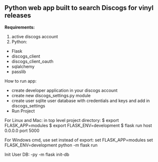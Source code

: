 
## Python web app built to search Discogs for vinyl releases ##

**Requirements:**
1. active discogs account
2. Python:
- Flask
- discogs_client
- discogs_client_oauth
- sqlalchemy
- passlib


How to run app:
- create developer application in your discogs account
- create new discogs_settings.py module
- create user sqlite user database with credentials and keys and add in  discogs_settings
- Run Project

For Linux and Mac:
in top level project directory:
$ export FLASK_APP=modules
$ export FLASK_ENV=development
$ flask run host 0.0.0.0 port 5000

For Windows cmd, use set instead of export:
 set FLASK_APP=modules
 set FLASK_ENV=development
 python -m flask run

Init User DB:
-py -m flask init-db

